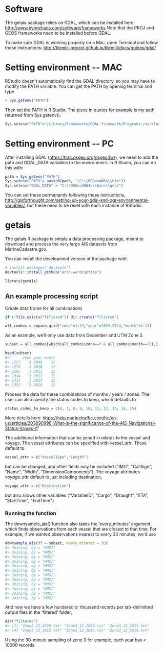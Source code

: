 <!-- README.md is generated from README.Rmd. Please edit that file -->
Software
========

The getais package relies on GDAL, which can be installed here: <http://www.kyngchaos.com/software/frameworks> Note that the PROJ and GEOS frameworks need to be installed before GDAL.

To make sure GDAL is working properly on a Mac, open Terminal and follow these instructions: <http://tilemill-project.github.io/tilemill/docs/guides/gdal/>

Setting environment -- MAC
===================

RStudio doesn't automatically find the GDAL directory, so you may have to modify the PATH variable. You can get the PATH by opening terminal and type

``` r
> Sys.getenv("PATH")
```

Then set the PATH in R Studio. The piece in quotes for example is my path returned from Sys.getenv().

``` r
Sys.setenv("PATH"="/Library/Frameworks/GDAL.framework/Programs:/usr/local/bin:/usr/bin:/bin:/usr/sbin:/sbin:/usr/local/sbin:/Library/TeX/texbin")
```

Setting environment -- PC
===================
After installing GDAL (https://trac.osgeo.org/osgeo4w/), we need to add the path and GDAL_DATA variables to the environment. In R Studio, you can do this with:
``` r
path = Sys.getenv("PATH")
Sys.setenv("PATH"= paste0(path, ";C:\\OSGeo4W64\\bin"))
Sys.setenv("GDAL_DATA" = "C:\\OSGeo4W64\\share\\gdal")
```
You can set these permanantly following these instructions, http://gisforthought.com/setting-up-your-gdal-and-ogr-environmental-variables/, but these need to be reset with each instance of RStudio. 

getais
======

The getais R package is simply a data processing package, meant to download and process the very large AIS datasets from MarineCadastre.gov.

You can install the development version of the package with:

``` r
# install.packages("devtools")
devtools::install_github("eric-ward/getais")

library(getais)
```

An example processing script
----------------------------

Create data frame for all combinations

``` r
if (!file.exists("filtered")) dir.create("filtered")

all_combos = expand.grid("zone"=1:19,"year"=2009:2014,"month"=1:12)
```

As an example, we'll only use data from December and UTM Zone 3.

``` r
subset = all_combos[which(all_combos$zone==3 & all_combos$month==12),]

head(subset)
#>      zone year month
#> 1257    3 2009    12
#> 1276    3 2010    12
#> 1295    3 2011    12
#> 1314    3 2012    12
#> 1333    3 2013    12
#> 1352    3 2014    12
```

Process the data for these combinations of months / years / zones. The user can also specify the status codes to keep, which defaults to

``` r
status_codes_to_keep = c(0, 7, 8, 9, 10, 11, 12, 13, 14, 15)
```

More details here: <https://help.marinetraffic.com/hc/en-us/articles/203990998-What-is-the-significance-of-the-AIS-Navigational-Status-Values-#>'

The additional information that can be joined in relates to the vessel and voyage. The vessel attributes can be specified with *vessel\_attr*. These default to

``` r
vessel_attr = c("VesselType","Length")
```

but can be changed, and other fields may be included ("IMO", "CallSign", "Name", "Width", "DimensionComponents"). The voyage attributes *voyage\_attr* default to just including destination,

``` r
voyage_attr = c("Destination")
```

but also allows other variables ("VariableID", "Cargo", "Draught", "ETA", "StartTime", "EndTime").

### Running the function

The downsample\_ais() function also takes the 'every\_minutes' argument, which finds observations from each vessel that are closest to that time. For example, if we wanted observations nearest to every 30 minutes, we'd use

``` r
downsample_ais(df = subset, every_minutes = 30)
#> Joining, by = "MMSI"
#> Joining, by = "MMSI"
#> Joining, by = "MMSI"
#> Joining, by = "MMSI"
#> Joining, by = "MMSI"
#> Joining, by = "MMSI"
#> Joining, by = "MMSI"
#> Joining, by = "MMSI"
#> Joining, by = "MMSI"
#> Joining, by = "MMSI"
#> Joining, by = "MMSI"
#> Joining, by = "MMSI"
```

And now we have a few hundered or thousand records per tab-delimitted output files in the 'filtered' folder,

``` r
dir("filtered")
#> [1] "Zone3_12_2009.txt" "Zone3_12_2010.txt" "Zone3_12_2011.txt"
#> [4] "Zone3_12_2012.txt" "Zone3_12_2013.txt" "Zone3_12_2014.txt"
```

Using the 30-minute sampling of zone 3 for example, each year has &lt; 10000 records.
